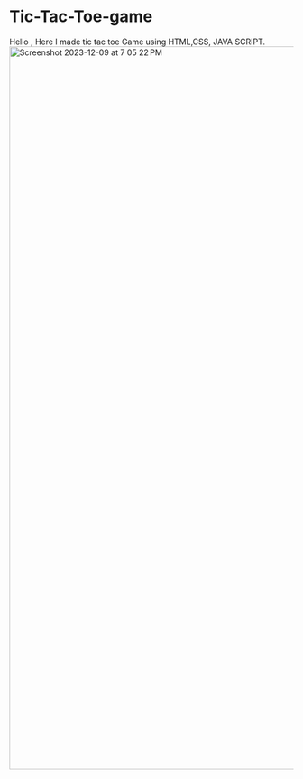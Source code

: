 # Tic-Tac-Toe-game
Hello ,
Here I made tic tac toe Game using HTML,CSS, JAVA SCRIPT.
<img width="1280" alt="Screenshot 2023-12-09 at 7 05 22 PM" src="https://github.com/DesaiPriyansh19/Tic-Tac-Toe-game/assets/133943282/737dc16f-6965-4405-bfb7-7b5319443162">
